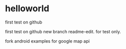 # helloworld
first test on github

first test on github new branch readme-edit. for test only.

fork android examples for google map api
